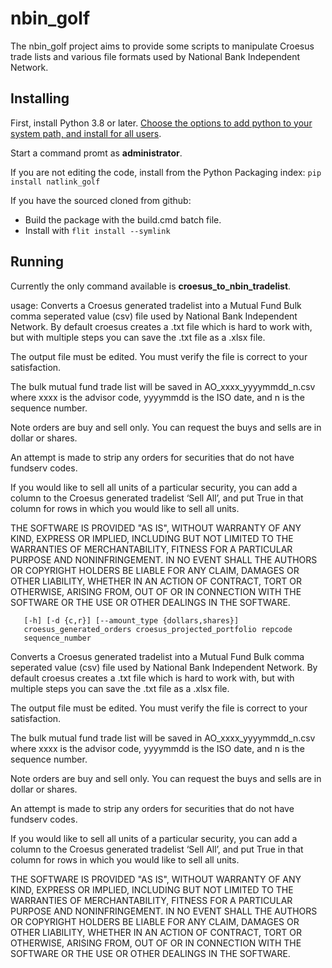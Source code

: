 # nbin_golf

The  nbin_golf project aims to provide some scripts to manipulate Croesus trade lists and various file formats used by National Bank Independent Network.

## Installing

First, install Python   3.8 or later.  [Choose the options to add python to your system path, and install for all users](https://docs.python.org/3.8/using/windows.html).


Start a command promt as **administrator**.

If you are not editing the code, install from the Python Packaging index:
`pip install natlink_golf`

If you have the sourced cloned from github:
- Build the package with the build.cmd batch file.
- Install with `flit install --symlink`


## Running 

Currently the only command available is **croesus_to_nbin_tradelist**.


usage: Converts a Croesus generated tradelist into a Mutual Fund Bulk comma seperated value (csv) file
used by National Bank Independent Network.  By default croesus creates a .txt file which is hard to work with, but with 
multiple steps you can save the .txt file as a .xlsx file.  

The output file must be edited.  You must verify the file is correct to your satisfaction.    

The bulk mutual fund trade list will be saved in AO_xxxx_yyyymmdd_n.csv where
xxxx is the advisor code, yyyymmdd is the ISO date, and n is the sequence number.  

Note orders are buy and sell only.  You can request the buys and sells are in dollar or shares.

An attempt is made to strip any orders for securities that do not have fundserv codes.

If you would like to sell all units of a  particular security, you can add a column to the Croesus
generated tradelist ‘Sell All’, and put True in that column for rows in which you would like to sell all units.

THE SOFTWARE IS PROVIDED "AS IS", WITHOUT WARRANTY OF ANY KIND, EXPRESS OR IMPLIED, INCLUDING BUT NOT LIMITED TO THE WARRANTIES OF MERCHANTABILITY, FITNESS FOR A PARTICULAR PURPOSE AND NONINFRINGEMENT. IN NO EVENT SHALL THE AUTHORS OR COPYRIGHT HOLDERS BE LIABLE FOR ANY CLAIM, DAMAGES OR OTHER LIABILITY, WHETHER IN AN ACTION OF CONTRACT, TORT OR OTHERWISE, ARISING FROM, OUT OF OR IN CONNECTION WITH THE SOFTWARE OR THE USE OR OTHER DEALINGS IN THE SOFTWARE.

       [-h] [-d {c,r}] [--amount_type {dollars,shares}]
       croesus_generated_orders croesus_projected_portfolio repcode
       sequence_number
Converts a Croesus generated tradelist into a Mutual Fund Bulk comma seperated value (csv) file
used by National Bank Independent Network.  By default croesus creates a .txt file which is hard to work with, but with 
multiple steps you can save the .txt file as a .xlsx file.  

The output file must be edited.  You must verify the file is correct to your satisfaction.    

The bulk mutual fund trade list will be saved in AO_xxxx_yyyymmdd_n.csv where
xxxx is the advisor code, yyyymmdd is the ISO date, and n is the sequence number.  

Note orders are buy and sell only.  You can request the buys and sells are in dollar or shares.

An attempt is made to strip any orders for securities that do not have fundserv codes.

If you would like to sell all units of a  particular security, you can add a column to the Croesus
generated tradelist ‘Sell All’, and put True in that column for rows in which you would like to sell all units.

THE SOFTWARE IS PROVIDED "AS IS", WITHOUT WARRANTY OF ANY KIND, EXPRESS OR IMPLIED, INCLUDING BUT NOT LIMITED TO THE WARRANTIES OF MERCHANTABILITY, FITNESS FOR A PARTICULAR PURPOSE AND NONINFRINGEMENT. IN NO EVENT SHALL THE AUTHORS OR COPYRIGHT HOLDERS BE LIABLE FOR ANY CLAIM, DAMAGES OR OTHER LIABILITY, WHETHER IN AN ACTION OF CONTRACT, TORT OR OTHERWISE, ARISING FROM, OUT OF OR IN CONNECTION WITH THE SOFTWARE OR THE USE OR OTHER DEALINGS IN THE SOFTWARE.



